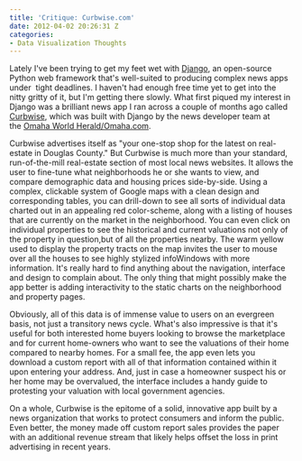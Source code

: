 ```yaml
---
title: 'Critique: Curbwise.com'
date: 2012-04-02 20:26:31 Z
categories:
- Data Visualization Thoughts
---
```


<p>Lately I've been trying to get my feet wet with <a href="https://www.djangoproject.com/">Django</a>, an open-source Python web framework that's well-suited to producing complex news apps under  tight deadlines. I haven't had enough free time yet to get into the nitty gritty of it, but I'm getting there slowly. What first piqued my interest in Django was a brilliant news app I ran across a couple of months ago called <a href="http://curbwise.com">Curbwise</a>, which was built with Django by the news developer team at the <a href="http://omaha.com">Omaha World Herald/Omaha.com</a>.</p>
<p>Curbwise advertises itself as "your one-stop shop for the latest on real-estate in Douglas County." But Curbwise is much more than your standard, run-of-the-mill real-estate section of most local news websites. It allows the user to fine-tune what neighborhoods he or she wants to view, and compare demographic data and housing prices side-by-side. Using a complex, clickable system of Google maps with a clean design and corresponding tables, you can drill-down to see all sorts of individual data charted out in an appealing red color-scheme, along with a listing of houses that are currently on the market in the neighborhood. You can even click on individual properties to see the historical and current valuations not only of the property in question,but of all the properties nearby. The warm yellow used to display the property tracts on the map invites the user to mouse over all the houses to see highly stylized infoWindows with more information. It's really hard to find anything about the navigation, interface and design to complain about. The only thing that might possibly make the app better is adding interactivity to the static charts on the neighborhood and property pages.</p>
<p>Obviously, all of this data is of immense value to users on an evergreen basis, not just a transitory news cycle. What's also impressive is that it's useful for both interested home buyers looking to browse the marketplace and for current home-owners who want to see the valuations of their home compared to nearby homes. For a small fee, the app even lets you download a custom report with all of that information contained within it upon entering your address. And, just in case a homeowner suspect his or her home may be overvalued, the interface includes a handy guide to protesting your valuation with local government agencies.</p>
<p>On a whole, Curbwise is the epitome of a solid, innovative app built by a news organization that works to protect consumers and inform the public. Even better, the money made off custom report sales provides the paper with an additional revenue stream that likely helps offset the loss in print advertising in recent years.</p>

